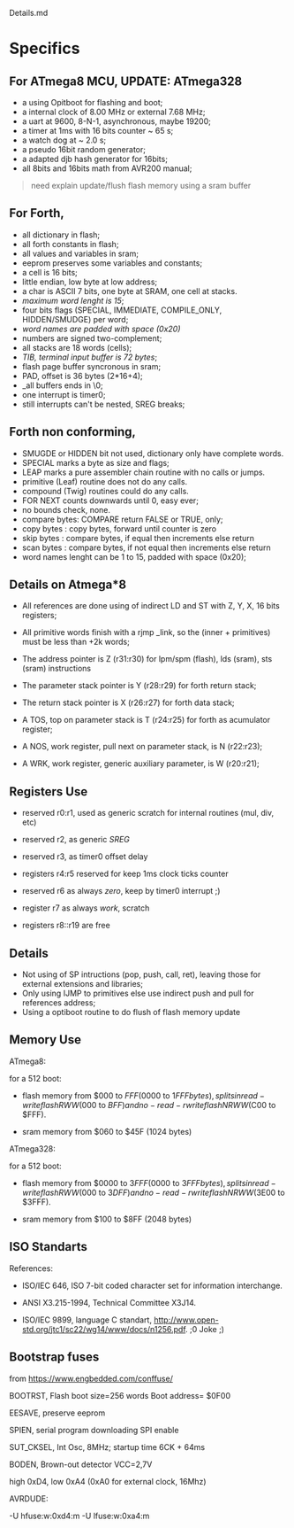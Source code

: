 Details.md

# Specifics

## For ATmega8 MCU,  UPDATE: ATmega328

- a using Opitboot for flashing and boot;
- a internal clock of 8.00 MHz or external 7.68 MHz;
- a uart at 9600, 8-N-1, asynchronous, maybe 19200;
- a timer at 1ms with 16 bits counter  ~ 65 s;
- a watch dog at ~ 2.0 s;
- a pseudo 16bit random generator; 
- a adapted djb hash generator for 16bits;
- all 8bits and 16bits math from AVR200 manual;
    
> need explain update/flush flash memory using a sram buffer

## For Forth,

- all dictionary in flash;
- all forth constants in flash;
- all values and variables in sram;
- eeprom preserves some variables and constants;
- a cell is 16 bits;
- little endian, low byte at low address;
- a char is ASCII 7 bits, one byte at SRAM, one cell at stacks.
- _maximum word lenght is 15_;
- four bits flags (SPECIAL, IMMEDIATE, COMPILE_ONLY, HIDDEN/SMUDGE) per word;
- _word names are padded with space (0x20)_
- numbers are signed two-complement;
- all stacks are 18 words (cells);
- _TIB, terminal input buffer is 72 bytes_;
- flash page buffer syncronous in sram;
- PAD, offset is 36 bytes (2*16+4);
- _all buffers ends in \0;
- one interrupt is timer0;
- still interrupts can't be nested, SREG breaks;
  
## Forth non conforming,

- SMUGDE or HIDDEN bit not used, dictionary only have complete words.
- SPECIAL marks a byte as size and flags;
- LEAP marks a pure assembler chain routine with no calls or jumps.
- primitive (Leaf) routine does not do any calls. 
- compound (Twig) routines could do any calls.
- FOR NEXT counts downwards until 0, easy ever;
- no bounds check, none.
- compare bytes: COMPARE return FALSE or TRUE, only;
- copy bytes : copy bytes, forward until counter is zero
- skip bytes : compare bytes, if equal then increments else return
- scan bytes : compare bytes, if not equal then increments else return
- word names lenght can be 1 to 15, padded with space (0x20);


## Details on Atmega*8
    
- All references are done using of indirect LD and ST with Z, Y, X, 16 bits registers;   
- All primitive words finish with a rjmp _link, so the (inner + primitives) must be less than +2k words;
- The address pointer is Z (r31:r30) for lpm/spm (flash), lds (sram), sts (sram) instructions

- The parameter stack pointer is Y (r28:r29) for forth return stack;
- The return stack pointer is X (r26:r27) for forth data stack;
- A TOS, top on parameter stack is T (r24:r25) for forth as acumulator register;
- A NOS, work register, pull next on parameter stack, is N (r22:r23);
- A WRK, work register, generic auxiliary parameter,  is W (r20:r21);

## Registers Use

- reserved r0:r1, used as generic scratch for internal routines (mul, div, etc)
- reserved r2, as generic _SREG_ 
- reserved r3, as timer0 offset delay
- registers r4:r5 reserved for keep 1ms clock ticks counter
- reserved r6 as always _zero_, keep by timer0 interrupt ;)
- register r7 as always _work_, scratch

- registers r8::r19 are free

## Details

- Not using of SP intructions (pop, push, call, ret), leaving those for external extensions and libraries;
- Only using IJMP to primitives else use indirect push and pull for references address;
- Using a optiboot routine to do flush of flash memory update

## Memory Use

ATmega8:

for a 512 boot:

- flash memory from $000 to $FFF ($0000 to $1FFF bytes), splits in read-write flash RWW($000 to $BFF) and no-read-rwrite flash NRWW($C00 to $FFF).

- sram memory from $060 to $45F (1024 bytes)

ATmega328:
        
for a 512 boot:
        
- flash memory from $0000 to $3FFF ($0000 to $3FFF bytes), splits in read-write flash RWW($000 to $3DFF) and no-read-rwrite flash NRWW($3E00 to $3FFF).

- sram memory from $100 to $8FF (2048 bytes)

## ISO Standarts

References:

- ISO/IEC 646, ISO 7-bit coded character set for information interchange.

- ANSI X3.215-1994, Technical Committee X3J14.

- ISO/IEC 9899, language C standart, http://www.open-std.org/jtc1/sc22/wg14/www/docs/n1256.pdf. ;0 Joke ;)

## Bootstrap fuses

from https://www.engbedded.com/conffuse/

BOOTRST, Flash boot size=256 words Boot address= $0F00

EESAVE, preserve eeprom

SPIEN, serial program downloading SPI enable

SUT_CKSEL, Int Osc, 8MHz; startup time 6CK + 64ms

BODEN, Brown-out detector VCC=2,7V

high 0xD4, low  0xA4 (0xA0 for external clock, 16Mhz)

AVRDUDE:

-U hfuse:w:0xd4:m -U lfuse:w:0xa4:m

